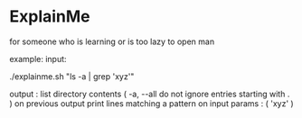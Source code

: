 ExplainMe
=========

for someone who is learning or is too lazy to open man

example:
input: 

./explainme.sh "ls -a | grep 'xyz'"

output :
list directory contents
( -a, --all do not ignore entries starting with . )
on previous output
print lines matching a pattern
on input params :  ( 'xyz' )
